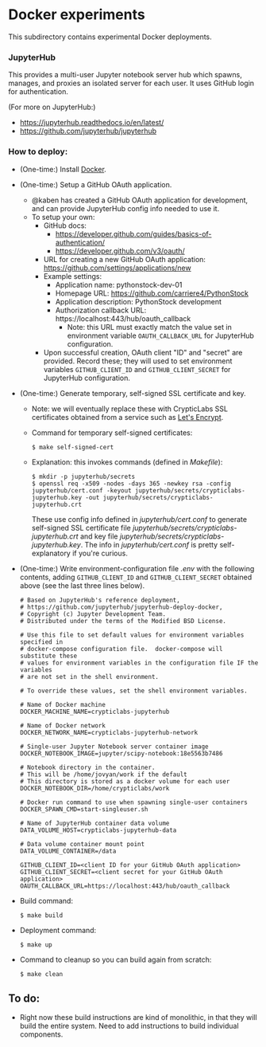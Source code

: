 # Docker experiments

This subdirectory contains experimental Docker deployments.

### JupyterHub
This provides a multi-user Jupyter notebook server hub which spawns, manages, and proxies an isolated server for each user. It uses GitHub login for authentication.

(For more on JupyterHub:)
* https://jupyterhub.readthedocs.io/en/latest/
* https://github.com/jupyterhub/jupyterhub

### How to deploy:
* (One-time:) Install [Docker](https://docs.docker.com).
* (One-time:) Setup a GitHub OAuth application.
  * @kaben has created a GitHub OAuth application for development, and can provide JupyterHub config info needed to use it.
  * To setup your own:
    * GitHub docs:
      * https://developer.github.com/guides/basics-of-authentication/
      * https://developer.github.com/v3/oauth/
    * URL for creating a new GitHub OAuth application: https://github.com/settings/applications/new
    * Example settings:
      * Application name: pythonstock-dev-01
      * Homepage URL: https://github.com/carriere4/PythonStock
      * Application description: PythonStock development
      * Authorization callback URL: https://localhost:443/hub/oauth_callback
        * Note: this URL must exactly match the value set in environment variable `OAUTH_CALLBACK_URL` for JupyterHub configuration.
    * Upon successful creation, OAuth client "ID" and "secret" are provided. Record these; they will used to set environment variables `GITHUB_CLIENT_ID` and `GITHUB_CLIENT_SECRET` for JupyterHub configuration.
* (One-time:) Generate temporary, self-signed SSL certificate and key.
  * Note: we will eventually replace these with CrypticLabs SSL certificates obtained from a service such as [Let's Encrypt](https://letsencrypt.org).
  * Command for temporary self-signed certificates:

    ```
    $ make self-signed-cert
    ```

  * Explanation: this invokes commands (defined in *Makefile*):

    ```
    $ mkdir -p jupyterhub/secrets
    $ openssl req -x509 -nodes -days 365 -newkey rsa -config jupyterhub/cert.conf -keyout jupyterhub/secrets/crypticlabs-jupyterhub.key -out jupyterhub/secrets/crypticlabs-jupyterhub.crt
    ```

    These use config info defined in *jupyterhub/cert.conf* to generate self-signed SSL certificate file *jupyterhub/secrets/crypticlabs-jupyterhub.crt* and key file *jupyterhub/secrets/crypticlabs-jupyterhub.key*. The info in *jupyterhub/cert.conf* is pretty self-explanatory if you're curious.
* (One-time:) Write environment-configuration file *.env* with the following contents, adding `GITHUB_CLIENT_ID` and `GITHUB_CLIENT_SECRET` obtained above (see the last three lines below).

  ```
  # Based on JupyterHub's reference deployment,
  # https://github.com/jupyterhub/jupyterhub-deploy-docker,
  # Copyright (c) Jupyter Development Team.
  # Distributed under the terms of the Modified BSD License.

  # Use this file to set default values for environment variables specified in
  # docker-compose configuration file.  docker-compose will substitute these
  # values for environment variables in the configuration file IF the variables
  # are not set in the shell environment.

  # To override these values, set the shell environment variables.

  # Name of Docker machine
  DOCKER_MACHINE_NAME=crypticlabs-jupyterhub

  # Name of Docker network
  DOCKER_NETWORK_NAME=crypticlabs-jupyterhub-network

  # Single-user Jupyter Notebook server container image
  DOCKER_NOTEBOOK_IMAGE=jupyter/scipy-notebook:18e5563b7486

  # Notebook directory in the container.
  # This will be /home/jovyan/work if the default
  # This directory is stored as a docker volume for each user
  DOCKER_NOTEBOOK_DIR=/home/crypticlabs/work

  # Docker run command to use when spawning single-user containers
  DOCKER_SPAWN_CMD=start-singleuser.sh

  # Name of JupyterHub container data volume
  DATA_VOLUME_HOST=crypticlabs-jupyterhub-data

  # Data volume container mount point
  DATA_VOLUME_CONTAINER=/data

  GITHUB_CLIENT_ID=<client ID for your GitHub OAuth application>
  GITHUB_CLIENT_SECRET=<client secret for your GitHub OAuth application>
  OAUTH_CALLBACK_URL=https://localhost:443/hub/oauth_callback
  ```

* Build command:

  ```
  $ make build
  ```

* Deployment command:

  ```
  $ make up
  ```

* Command to cleanup so you can build again from scratch:

  ```
  $ make clean
  ```

## To do:
* Right now these build instructions are kind of monolithic, in that they will build the entire system. Need to add instructions to build individual components.
